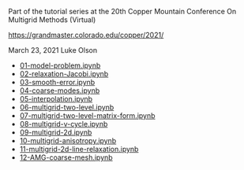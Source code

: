 Part of the tutorial series at the 20th Copper Mountain Conference On Multigrid Methods (Virtual)

https://grandmaster.colorado.edu/copper/2021/

March 23, 2021
Luke Olson


- [01-model-problem.ipynb]( https://colab.research.google.com/github/lukeolson/copper-multigrid-tutorial/blob/master/multigrid/01-model-problem.ipynb)
- [02-relaxation-Jacobi.ipynb]( https://colab.research.google.com/github/lukeolson/copper-multigrid-tutorial/blob/master/multigrid/02-relaxation-Jacobi.ipynb)
- [03-smooth-error.ipynb]( https://colab.research.google.com/github/lukeolson/copper-multigrid-tutorial/blob/master/multigrid/03-smooth-error.ipynb)
- [04-coarse-modes.ipynb]( https://colab.research.google.com/github/lukeolson/copper-multigrid-tutorial/blob/master/multigrid/04-coarse-modes.ipynb)
- [05-interpolation.ipynb]( https://colab.research.google.com/github/lukeolson/copper-multigrid-tutorial/blob/master/multigrid/05-interpolation.ipynb)
- [06-multigrid-two-level.ipynb]( https://colab.research.google.com/github/lukeolson/copper-multigrid-tutorial/blob/master/multigrid/06-multigrid-two-level.ipynb)
- [07-multigrid-two-level-matrix-form.ipynb]( https://colab.research.google.com/github/lukeolson/copper-multigrid-tutorial/blob/master/multigrid/07-multigrid-two-level-matrix-form.ipynb)
- [08-multigrid-v-cycle.ipynb]( https://colab.research.google.com/github/lukeolson/copper-multigrid-tutorial/blob/master/multigrid/08-multigrid-v-cycle.ipynb)
- [09-multigrid-2d.ipynb]( https://colab.research.google.com/github/lukeolson/copper-multigrid-tutorial/blob/master/multigrid/09-multigrid-2d.ipynb)
- [10-multigrid-anisotropy.ipynb]( https://colab.research.google.com/github/lukeolson/copper-multigrid-tutorial/blob/master/multigrid/10-multigrid-anisotropy.ipynb)
- [11-multigrid-2d-line-relaxation.ipynb]( https://colab.research.google.com/github/lukeolson/copper-multigrid-tutorial/blob/master/multigrid/11-multigrid-2d-line-relaxation.ipynb)
- [12-AMG-coarse-mesh.ipynb]( https://colab.research.google.com/github/lukeolson/copper-multigrid-tutorial/blob/master/multigrid/12-AMG-coarse-mesh.ipynb)
